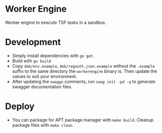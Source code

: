 # Worker Engine
Worker engine to execute TSF tasks in a sandbox.

# Development

 * Simply install dependencies with `go get`.
 * Build with `go build`
 * Copy `deb/env.example`, `deb/regauth.json.example` without the `.example` suffix to the same directory the `workerengine` binary is. Then update the values to suit your environment.
 * After updating the `swaggo` comments, run `swag init -pd -q` to generate swagger documentation files.

# Deploy

 * You can package for APT package manager with `make build`. Cleanup package files with `make clean`.